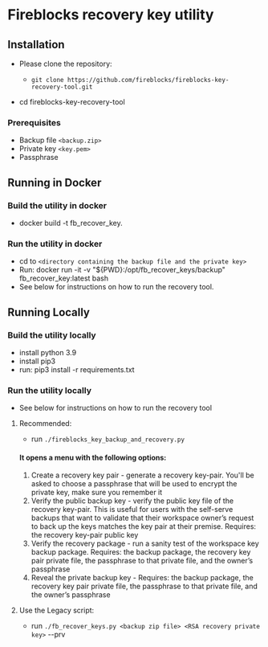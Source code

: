 # Fireblocks recovery key utility
## Installation

* Please clone the repository:
  * `git clone https://github.com/fireblocks/fireblocks-key-recovery-tool.git`

* cd fireblocks-key-recovery-tool

### Prerequisites

* Backup file `<backup.zip>`
* Private key `<key.pem>`
* Passphrase

## Running in Docker

### Build the utility in docker
* docker build -t fb_recover_key.

### Run the utility in docker
* cd to `<directory containing the backup file and the private key>`
* Run: docker run -it -v "${PWD}:/opt/fb_recover_keys/backup" fb_recover_key:latest bash
* See below for instructions on how to run the recovery tool.

## Running Locally

### Build the utility locally
* install python 3.9
* install pip3
* run: pip3 install -r requirements.txt

### Run the utility locally
* See below for instructions on how to run the recovery tool

1. Recommended: 
    * run `./fireblocks_key_backup_and_recovery.py`

   #### It opens a menu with the following options:
   1. Create a recovery key pair - generate a recovery key-pair. You'll be asked to choose a 
      passphrase that will be used to encrypt the private key, make sure you remember it
   2. Verify the public backup key - verify the public key file of the recovery key-pair. This is useful 
      for users with the self-serve backups that want to validate that their workspace owner’s request to 
      back up the keys matches the key pair at their premise. Requires: the recovery key-pair public key
   3. Verify the recovery package - run a sanity test of the workspace key backup package. Requires: the 
      backup package, the recovery key pair private file, the passphrase to that private file, and the 
      owner’s passphrase
   4. Reveal the private backup key - Requires: the backup package, the recovery key pair private file, 
      the passphrase to that private file, and the owner’s passphrase

2. Use the Legacy script:
   * run `./fb_recover_keys.py <backup zip file> <RSA recovery private key>` --prv
